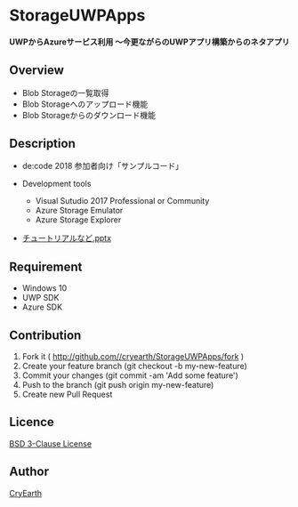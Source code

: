 StorageUWPApps
====
#### UWPからAzureサービス利用 ～今更ながらのUWPアプリ構築からのネタアプリ

## Overview
* Blob Storageの一覧取得
* Blob Storageへのアップロード機能
* Blob Storageからのダウンロード機能

## Description
* de:code 2018 参加者向け「サンプルコード」
* Development tools
  * Visual Sutudio 2017 Professional or Community
  * Azure Storage Emulator
  * Azure Storage Explorer

* [チュートリアルなど.pptx](https://github.com/CryEarth/StorageUWPApps/blob/master/%E3%83%81%E3%83%A5%E3%83%BC%E3%83%88%E3%83%AA%E3%82%A2%E3%83%AB%E3%81%AA%E3%81%A9.pptx)

## Requirement
* Windows 10
* UWP SDK
* Azure SDK

## Contribution
1. Fork it ( http://github.com//cryearth/StorageUWPApps/fork )
2. Create your feature branch (git checkout -b my-new-feature)
3. Commit your changes (git commit -am 'Add some feature')
4. Push to the branch (git push origin my-new-feature)
5. Create new Pull Request

## Licence

[BSD 3-Clause License](https://github.com/CryEarth/StorageUWPApps/blob/master/LICENSE)

## Author

[CryEarth](https://github.com/CryEarth)
